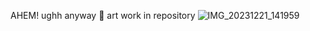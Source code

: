 AHEM!
ughh anyway 👀
art work in repository 
![IMG_20231221_141959](https://github.com/user-attachments/assets/a12e919b-d909-4bc8-b0b1-5c21f36efec5)
